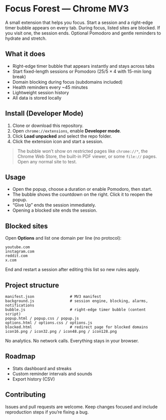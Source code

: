 # Focus Forest — Chrome MV3

A small extension that helps you focus. Start a session and a right-edge timer bubble appears on every tab. During focus, listed sites are blocked. If you visit one, the session ends. Optional Pomodoro and gentle reminders to hydrate and stretch.

## What it does

* Right-edge timer bubble that appears instantly and stays across tabs
* Start fixed-length sessions or Pomodoro (25/5 × 4 with 15-min long break)
* Domain blocking during focus (subdomains included)
* Health reminders every \~45 minutes
* Lightweight session history
* All data is stored locally

## Install (Developer Mode)

1. Clone or download this repository.
2. Open `chrome://extensions`, enable **Developer mode**.
3. Click **Load unpacked** and select the repo folder.
4. Click the extension icon and start a session.

> The bubble won’t show on restricted pages like `chrome://*`, the Chrome Web Store, the built-in PDF viewer, or some `file://` pages. Open any normal site to test.

## Usage

* Open the popup, choose a duration or enable Pomodoro, then start.
* The bubble shows the countdown on the right. Click it to reopen the popup.
* “Give Up” ends the session immediately.
* Opening a blocked site ends the session.

## Blocked sites

Open **Options** and list one domain per line (no protocol):

```
youtube.com
instagram.com
reddit.com
x.com
```

End and restart a session after editing this list so new rules apply.

## Project structure

```
manifest.json                # MV3 manifest
background.js                # session engine, blocking, alarms, notifications
bubble.js                    # right-edge timer bubble (content script)
popup.html / popup.css / popup.js
options.html / options.css / options.js
blocked.html                 # redirect page for blocked domains
icon16.png / icon32.png / icon48.png / icon128.png
```

No analytics. No network calls. Everything stays in your browser.

## Roadmap

* Stats dashboard and streaks
* Custom reminder intervals and sounds
* Export history (CSV)

## Contributing

Issues and pull requests are welcome. Keep changes focused and include reproduction steps if you’re fixing a bug.

